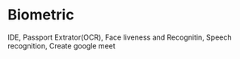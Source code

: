 # Biometric
 IDE, Passport Extrator(OCR), Face liveness and Recognitin, Speech recognition, Create google meet 
